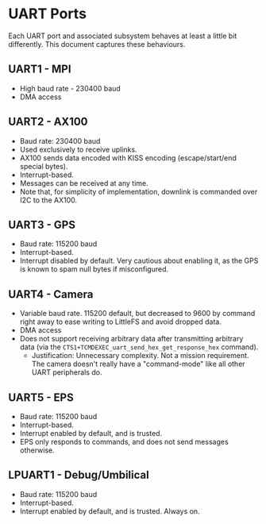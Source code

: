 # UART Ports

Each UART port and associated subsystem behaves at least a little bit differently. This document captures these behaviours.

## UART1 - MPI

* High baud rate - 230400 baud
* DMA access

## UART2 - AX100

* Baud rate: 230400 baud
* Used exclusively to receive uplinks.
* AX100 sends data encoded with KISS encoding (escape/start/end special bytes).
* Interrupt-based.
* Messages can be received at any time.
* Note that, for simplicity of implementation, downlink is commanded over I2C to the AX100.

## UART3 - GPS

* Baud rate: 115200 baud
* Interrupt-based.
* Interrupt disabled by default. Very cautious about enabling it, as the GPS is known to spam null bytes if misconfigured.

## UART4 - Camera

* Variable baud rate. 115200 default, but decreased to 9600 by command right away to ease writing to LittleFS and avoid dropped data.
* DMA access
* Does not support receiving arbitrary data after transmitting arbitrary data (via the `CTS1+TCMDEXEC_uart_send_hex_get_response_hex` command).
    * Justification: Unnecessary complexity. Not a mission requirement. The camera doesn't really have a "command-mode" like all other UART peripherals do.

## UART5 - EPS

* Baud rate: 115200 baud
* Interrupt-based.
* Interrupt enabled by default, and is trusted.
* EPS only responds to commands, and does not send messages otherwise.

## LPUART1 - Debug/Umbilical

* Baud rate: 115200 baud
* Interrupt-based.
* Interrupt enabled by default, and is trusted. Always on.
